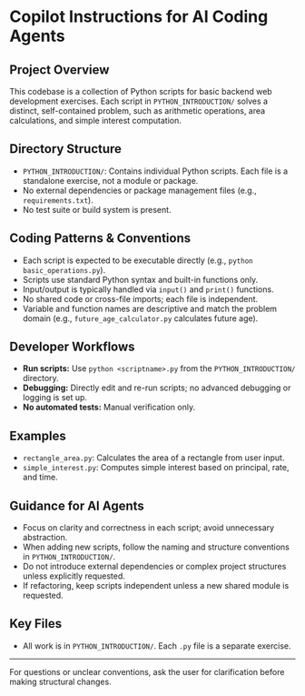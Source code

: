 # Copilot Instructions for AI Coding Agents

## Project Overview
This codebase is a collection of Python scripts for basic backend web development exercises. Each script in `PYTHON_INTRODUCTION/` solves a distinct, self-contained problem, such as arithmetic operations, area calculations, and simple interest computation.

## Directory Structure
- `PYTHON_INTRODUCTION/`: Contains individual Python scripts. Each file is a standalone exercise, not a module or package.
- No external dependencies or package management files (e.g., `requirements.txt`).
- No test suite or build system is present.

## Coding Patterns & Conventions
- Each script is expected to be executable directly (e.g., `python basic_operations.py`).
- Scripts use standard Python syntax and built-in functions only.
- Input/output is typically handled via `input()` and `print()` functions.
- No shared code or cross-file imports; each file is independent.
- Variable and function names are descriptive and match the problem domain (e.g., `future_age_calculator.py` calculates future age).

## Developer Workflows
- **Run scripts:** Use `python <scriptname>.py` from the `PYTHON_INTRODUCTION/` directory.
- **Debugging:** Directly edit and re-run scripts; no advanced debugging or logging is set up.
- **No automated tests:** Manual verification only.

## Examples
- `rectangle_area.py`: Calculates the area of a rectangle from user input.
- `simple_interest.py`: Computes simple interest based on principal, rate, and time.

## Guidance for AI Agents
- Focus on clarity and correctness in each script; avoid unnecessary abstraction.
- When adding new scripts, follow the naming and structure conventions in `PYTHON_INTRODUCTION/`.
- Do not introduce external dependencies or complex project structures unless explicitly requested.
- If refactoring, keep scripts independent unless a new shared module is requested.

## Key Files
- All work is in `PYTHON_INTRODUCTION/`. Each `.py` file is a separate exercise.

---
For questions or unclear conventions, ask the user for clarification before making structural changes.
